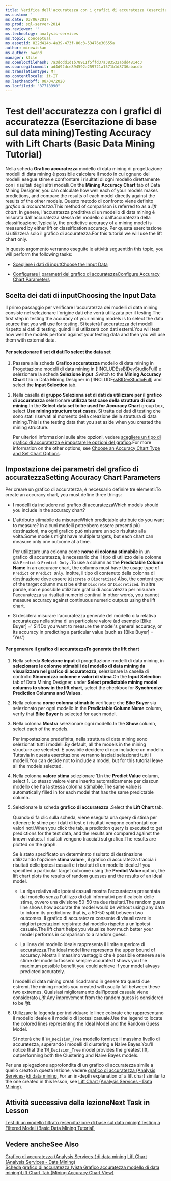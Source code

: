 ```yaml
---
title: Verifica dell'accuratezza con i grafici di accuratezza (esercitazione di base sul data mining) | Microsoft Docs
ms.custom: ''
ms.date: 03/06/2017
ms.prod: sql-server-2014
ms.reviewer: ''
ms.technology: analysis-services
ms.topic: conceptual
ms.assetid: 822d414b-4a39-473f-80c3-53476e30655a
author: minewiskan
ms.author: owend
manager: kfile
ms.openlocfilehash: 7a3dcdd1d1b78911f5ffd37a383532abdd4814c3
ms.sourcegitcommit: ad4d92dce894592a259721a1571b1d8736abacdb
ms.translationtype: MT
ms.contentlocale: it-IT
ms.lasthandoff: 08/04/2020
ms.locfileid: "87718990"
---
```

# <a name="testing-accuracy-with-lift-charts-basic-data-mining-tutorial"></a><span data-ttu-id="4570c-102">Test dell'accuratezza con i grafici di accuratezza (Esercitazione di base sul data mining)</span><span class="sxs-lookup"><span data-stu-id="4570c-102">Testing Accuracy with Lift Charts (Basic Data Mining Tutorial)</span></span>
  <span data-ttu-id="4570c-103">Nella scheda **Grafico accuratezza** modello di data mining di progettazione modelli di data mining è possibile calcolare il modo in cui ognuno dei modelli esegue stime e confrontare i risultati di ogni modello direttamente con i risultati degli altri modelli.</span><span class="sxs-lookup"><span data-stu-id="4570c-103">On the **Mining Accuracy Chart** tab of Data Mining Designer, you can calculate how well each of your models makes predictions, and compare the results of each model directly against the results of the other models.</span></span> <span data-ttu-id="4570c-104">Questo metodo di confronto viene definito *grafico di accuratezza*.</span><span class="sxs-lookup"><span data-stu-id="4570c-104">This method of comparison is referred to as a *lift chart*.</span></span> <span data-ttu-id="4570c-105">In genere, l'accuratezza predittiva di un modello di data mining è misurata dall'accuratezza stessa del modello o dall'accuratezza della classificazione.</span><span class="sxs-lookup"><span data-stu-id="4570c-105">Typically, the predictive accuracy of a mining model is measured by either lift or classification accuracy.</span></span> <span data-ttu-id="4570c-106">Per questa esercitazione si utilizzerà solo il grafico di accuratezza.</span><span class="sxs-lookup"><span data-stu-id="4570c-106">For this tutorial we will use the lift chart only.</span></span>  
  
 <span data-ttu-id="4570c-107">In questo argomento verranno eseguite le attività seguenti:</span><span class="sxs-lookup"><span data-stu-id="4570c-107">In this topic, you will perform the following tasks:</span></span>  
  
-   [<span data-ttu-id="4570c-108">Scegliere i dati di input</span><span class="sxs-lookup"><span data-stu-id="4570c-108">Choose the Input Data</span></span>](#BKMK_InputData)  
  
-   [<span data-ttu-id="4570c-109">Configurare i parametri del grafico di accuratezza</span><span class="sxs-lookup"><span data-stu-id="4570c-109">Configure Accuracy Chart Parameters</span></span>](#BKMK_Selecting)  
  
##  <a name="choosing-the-input-data"></a><a name="BKMK_InputData"></a><span data-ttu-id="4570c-110">Scelta dei dati di input</span><span class="sxs-lookup"><span data-stu-id="4570c-110">Choosing the Input Data</span></span>  
 <span data-ttu-id="4570c-111">Il primo passaggio per verificare l'accuratezza dei modelli di data mining consiste nel selezionare l'origine dati che verrà utilizzata per il testing.</span><span class="sxs-lookup"><span data-stu-id="4570c-111">The first step in testing the accuracy of your mining models is to select the data source that you will use for testing.</span></span> <span data-ttu-id="4570c-112">Si testerà l'accuratezza dei modelli rispetto ai dati di testing, quindi li si utilizzerà con dati esterni.</span><span class="sxs-lookup"><span data-stu-id="4570c-112">You will test how well the models perform against your testing data and then you will use them with external data.</span></span>  
  
#### <a name="to-select-the-data-set"></a><span data-ttu-id="4570c-113">Per selezionare il set di dati</span><span class="sxs-lookup"><span data-stu-id="4570c-113">To select the data set</span></span>  
  
1.  <span data-ttu-id="4570c-114">Passare alla scheda **Grafico accuratezza** modello di data mining in Progettazione modelli di data mining in [!INCLUDE[ssBIDevStudioFull](../includes/ssbidevstudiofull-md.md)] e selezionare la scheda **Selezione input** .</span><span class="sxs-lookup"><span data-stu-id="4570c-114">Switch to the **Mining Accuracy Chart** tab in Data Mining Designer in [!INCLUDE[ssBIDevStudioFull](../includes/ssbidevstudiofull-md.md)] and select the **Input Selection** tab.</span></span>  
  
2.  <span data-ttu-id="4570c-115">Nella casella **di gruppo Seleziona set di dati da utilizzare per il grafico di accuratezza** selezionare **utilizza test case della struttura di data mining**.</span><span class="sxs-lookup"><span data-stu-id="4570c-115">In the **Select data set to be used for Accuracy Chart** group box, select **Use mining structure test cases**.</span></span> <span data-ttu-id="4570c-116">Si tratta dei dati di testing che sono stati riservati al momento della creazione della struttura di data mining.</span><span class="sxs-lookup"><span data-stu-id="4570c-116">This is the testing data that you set aside when you created the mining structure.</span></span>  
  
     <span data-ttu-id="4570c-117">Per ulteriori informazioni sulle altre opzioni, vedere [scegliere un tipo di grafico di accuratezza e impostare le opzioni del grafico](../../2014/analysis-services/data-mining/choose-an-accuracy-chart-type-and-set-chart-options.md).</span><span class="sxs-lookup"><span data-stu-id="4570c-117">For more information on the other options, see [Choose an Accuracy Chart Type and Set Chart Options](../../2014/analysis-services/data-mining/choose-an-accuracy-chart-type-and-set-chart-options.md).</span></span>  
  
##  <a name="setting-accuracy-chart-parameters"></a><a name="BKMK_Selecting"></a><span data-ttu-id="4570c-118">Impostazione dei parametri del grafico di accuratezza</span><span class="sxs-lookup"><span data-stu-id="4570c-118">Setting Accuracy Chart Parameters</span></span>  
 <span data-ttu-id="4570c-119">Per creare un grafico di accuratezza, è necessario definire tre elementi:</span><span class="sxs-lookup"><span data-stu-id="4570c-119">To create an accuracy chart, you must define three things:</span></span>  
  
-   <span data-ttu-id="4570c-120">I modelli da includere nel grafico di accuratezza</span><span class="sxs-lookup"><span data-stu-id="4570c-120">Which models should you include in the accuracy chart?</span></span>  
  
-   <span data-ttu-id="4570c-121">L'attributo stimabile da misurare</span><span class="sxs-lookup"><span data-stu-id="4570c-121">Which predictable attribute do you want to measure?</span></span> <span data-ttu-id="4570c-122">In alcuni modelli potrebbero essere presenti più destinazioni, ma ogni grafico può misurare un solo risultato alla volta.</span><span class="sxs-lookup"><span data-stu-id="4570c-122">Some models might have multiple targets, but each chart can measure only one outcome at a time.</span></span>  
  
     <span data-ttu-id="4570c-123">Per utilizzare una colonna come **nome di colonna stimabile** in un grafico di accuratezza, è necessario che il tipo di utilizzo delle colonne sia `Predict` o `Predict Only` .</span><span class="sxs-lookup"><span data-stu-id="4570c-123">To use a column as the **Predictable Column Name** in an accuracy chart, the columns must have the usage type of `Predict` or `Predict Only`.</span></span> <span data-ttu-id="4570c-124">Inoltre, il tipo di contenuto della colonna di destinazione deve essere `Discrete` o `Discretized`.</span><span class="sxs-lookup"><span data-stu-id="4570c-124">Also, the content type of the target column must be either `Discrete` or `Discretized`.</span></span> <span data-ttu-id="4570c-125">In altre parole, non è possibile utilizzare grafici di accuratezza per misurare l'accuratezza su risultati numerici continui.</span><span class="sxs-lookup"><span data-stu-id="4570c-125">In other words, you cannot measure accuracy against continuous numeric outputs using the lift chart.</span></span>  
  
-   <span data-ttu-id="4570c-126">Si desidera misurare l'accuratezza generale del modello o la relativa accuratezza nella stima di un particolare valore (ad esempio [Bike Buyer] =' Sì')</span><span class="sxs-lookup"><span data-stu-id="4570c-126">Do you want to measure the model's general accuracy, or its accuracy  in predicting a particular value (such as [Bike Buyer] = 'Yes')</span></span>  
  
#### <a name="to-generate-the-lift-chart"></a><span data-ttu-id="4570c-127">Per generare il grafico di accuratezza</span><span class="sxs-lookup"><span data-stu-id="4570c-127">To generate the lift chart</span></span>  
  
1.  <span data-ttu-id="4570c-128">Nella scheda **Selezione input** di progettazione modelli di data mining, in **selezionare le colonne stimabili del modello di data mining da visualizzare nel grafico di accuratezza**, selezionare la casella di controllo **Sincronizza colonne e valori di stima**.</span><span class="sxs-lookup"><span data-stu-id="4570c-128">On the **Input Selection** tab of Data Mining Designer, under **Select predictable mining model columns to show in the lift chart**, select the checkbox for **Synchronize Prediction Columns and Values**.</span></span>  
  
2.  <span data-ttu-id="4570c-129">Nella colonna **nome colonna stimabile** verificare che **Bike Buyer** sia selezionato per ogni modello.</span><span class="sxs-lookup"><span data-stu-id="4570c-129">In the **Predictable Column Name** column, verify that **Bike Buyer** is selected for each model.</span></span>  
  
3.  <span data-ttu-id="4570c-130">Nella colonna **Mostra** selezionare ogni modello.</span><span class="sxs-lookup"><span data-stu-id="4570c-130">In the **Show** column, select each of the models.</span></span>  
  
     <span data-ttu-id="4570c-131">Per impostazione predefinita, nella struttura di data mining sono selezionati tutti i modelli.</span><span class="sxs-lookup"><span data-stu-id="4570c-131">By default, all the models in the mining structure are selected.</span></span> <span data-ttu-id="4570c-132">È possibile decidere di non includere un modello. Tuttavia in questa esercitazione verranno lasciati selezionati tutti i modelli.</span><span class="sxs-lookup"><span data-stu-id="4570c-132">You can decide not to include a model, but for this tutorial leave all the models selected.</span></span>  
  
4.  <span data-ttu-id="4570c-133">Nella colonna **valore stima** selezionare **1**.</span><span class="sxs-lookup"><span data-stu-id="4570c-133">In the **Predict Value** column, select **1**.</span></span> <span data-ttu-id="4570c-134">Lo stesso valore viene inserito automaticamente per ciascun modello che ha la stessa colonna stimabile.</span><span class="sxs-lookup"><span data-stu-id="4570c-134">The same value is automatically filled in for each model that has the same predictable column.</span></span>  
  
5.  <span data-ttu-id="4570c-135">Selezionare la scheda **grafico di accuratezza** .</span><span class="sxs-lookup"><span data-stu-id="4570c-135">Select the **Lift Chart** tab.</span></span>  
  
     <span data-ttu-id="4570c-136">Quando si fa clic sulla scheda, viene eseguita una query di stima per ottenere le stime per i dati di test e i risultati vengono confrontati con valori noti.</span><span class="sxs-lookup"><span data-stu-id="4570c-136">When you click the tab, a prediction query is executed to get predictions for the test data, and the results are compared against the known values.</span></span> <span data-ttu-id="4570c-137">I risultati vengono tracciati sul grafico.</span><span class="sxs-lookup"><span data-stu-id="4570c-137">The results are plotted on the graph.</span></span>  
  
     <span data-ttu-id="4570c-138">Se è stato specificato un determinato risultato di destinazione utilizzando l'opzione **stima valore** , il grafico di accuratezza traccia i risultati delle ipotesi casuali e i risultati di un modello ideale.</span><span class="sxs-lookup"><span data-stu-id="4570c-138">If you specified a particular target outcome using the **Predict Value** option, the lift chart plots the results of random guesses and the results of an ideal model.</span></span>  
  
    -   <span data-ttu-id="4570c-139">La riga relativa alle ipotesi casuali mostra l'accuratezza presentata dal modello senza l'utilizzo di dati informativi per il calcolo delle stime, ovvero una divisione 50-50 tra due risultati.</span><span class="sxs-lookup"><span data-stu-id="4570c-139">The random guess line shows how accurate the model would be without using any data to inform its predictions: that is, a 50-50 split between two outcomes.</span></span> <span data-ttu-id="4570c-140">Il grafico di accuratezza consente di visualizzare le migliori prestazioni registrate dal modello rispetto a un'ipotesi casuale.</span><span class="sxs-lookup"><span data-stu-id="4570c-140">The lift chart helps you visualize how much better your model performs in comparison to a random guess.</span></span>  
  
    -   <span data-ttu-id="4570c-141">La linea del modello ideale rappresenta il limite superiore di accuratezza.</span><span class="sxs-lookup"><span data-stu-id="4570c-141">The ideal model line represents the upper bound of accuracy.</span></span> <span data-ttu-id="4570c-142">Mostra il massimo vantaggio che è possibile ottenere se le stime del modello fossero sempre accurate.</span><span class="sxs-lookup"><span data-stu-id="4570c-142">It shows you the maximum possible benefit you could achieve if your model always predicted accurately.</span></span>  
  
     <span data-ttu-id="4570c-143">I modelli di data mining creati ricadranno in genere tra questi due estremi.</span><span class="sxs-lookup"><span data-stu-id="4570c-143">The mining models you created will usually fall between these two extremes.</span></span> <span data-ttu-id="4570c-144">Qualsiasi miglioramento dall'ipotesi casuale viene considerato *Lift*.</span><span class="sxs-lookup"><span data-stu-id="4570c-144">Any improvement from the random guess is considered to be *lift*.</span></span>  
  
6.  <span data-ttu-id="4570c-145">Utilizzare la legenda per individuare le linee colorate che rappresentano il modello ideale e il modello di ipotesi casuale.</span><span class="sxs-lookup"><span data-stu-id="4570c-145">Use the legend to locate the colored lines representing the Ideal Model and the Random Guess Model.</span></span>  
  
     <span data-ttu-id="4570c-146">Si noterà che il `TM_Decision_Tree` modello fornisce il massimo livello di accuratezza, superando i modelli di clustering e Naive Bayes.</span><span class="sxs-lookup"><span data-stu-id="4570c-146">You'll notice that the `TM_Decision_Tree` model provides the greatest lift,  outperforming both the Clustering and Naive Bayes models.</span></span>  
  
 <span data-ttu-id="4570c-147">Per una spiegazione approfondita di un grafico di accuratezza simile a quello creato in questa lezione, vedere [grafico di accuratezza &#40;Analysis Services-&#41;di data mining ](../../2014/analysis-services/data-mining/lift-chart-analysis-services-data-mining.md).</span><span class="sxs-lookup"><span data-stu-id="4570c-147">For an in-depth explanation of a lift chart similar to the one created in this lesson, see [Lift Chart &#40;Analysis Services - Data Mining&#41;](../../2014/analysis-services/data-mining/lift-chart-analysis-services-data-mining.md).</span></span>  
  
## <a name="next-task-in-lesson"></a><span data-ttu-id="4570c-148">Attività successiva della lezione</span><span class="sxs-lookup"><span data-stu-id="4570c-148">Next Task in Lesson</span></span>  
 [<span data-ttu-id="4570c-149">Test di un modello filtrato &#40;esercitazione di base sul data mining&#41;</span><span class="sxs-lookup"><span data-stu-id="4570c-149">Testing a Filtered Model &#40;Basic Data Mining Tutorial&#41;</span></span>](../../2014/tutorials/testing-a-filtered-model-basic-data-mining-tutorial.md)  
  
## <a name="see-also"></a><span data-ttu-id="4570c-150">Vedere anche</span><span class="sxs-lookup"><span data-stu-id="4570c-150">See Also</span></span>  
 <span data-ttu-id="4570c-151">[Grafico di accuratezza &#40;Analysis Services-&#41;di data mining](../../2014/analysis-services/data-mining/lift-chart-analysis-services-data-mining.md) </span><span class="sxs-lookup"><span data-stu-id="4570c-151">[Lift Chart &#40;Analysis Services - Data Mining&#41;](../../2014/analysis-services/data-mining/lift-chart-analysis-services-data-mining.md) </span></span>  
 [<span data-ttu-id="4570c-152">Scheda grafico di accuratezza &#40;vista Grafico accuratezza modello di data mining&#41;</span><span class="sxs-lookup"><span data-stu-id="4570c-152">Lift Chart Tab &#40;Mining Accuracy Chart View&#41;</span></span>](../../2014/analysis-services/lift-chart-tab-mining-accuracy-chart-view.md)  
  
  
